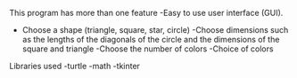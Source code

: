This program has more than one feature
-Easy to use user interface (GUI).
- Choose a shape (triangle, square, star, circle)
-Choose dimensions such as the lengths of the diagonals of the circle and the dimensions of the square and triangle
-Choose the number of colors
-Choice of colors

Libraries used
-turtle
-math
-tkinter
